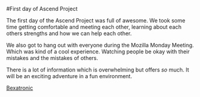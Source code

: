
#First day of Ascend Project

The first day of the Ascend Project was full of awesome. We took some time getting comfortable and meeting each other, learning about each others strengths and how we can help each other. 

We also got to hang out with everyone during the Mozilla Monday Meeting. Which was kind of a cool experience. Watching people be okay with their mistakes and the mistakes of others. 

There is a lot of information which is overwhelming but offers *so* much. It will be an exciting adventure in a fun environment.

[Bexatronic](https://twitter.com/Bexatronic)
